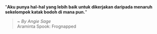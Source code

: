 "**Aku punya hal-hal yang lebih baik untuk dikerjakan daripada menaruh sekelompok katak bodoh di mana pun.**"

> ~ _By Angie Sage_  
Araminta Spook: Frognapped
